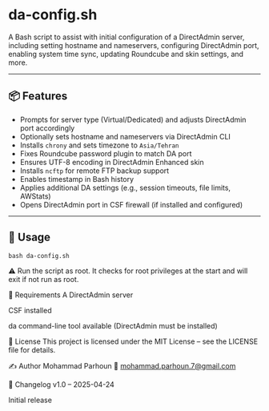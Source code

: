# da-config.sh

A Bash script to assist with initial configuration of a DirectAdmin server, including setting hostname and nameservers, configuring DirectAdmin port, enabling system time sync, updating Roundcube and skin settings, and more.

---

## 📦 Features

- Prompts for server type (Virtual/Dedicated) and adjusts DirectAdmin port accordingly
- Optionally sets hostname and nameservers via DirectAdmin CLI
- Installs `chrony` and sets timezone to `Asia/Tehran`
- Fixes Roundcube password plugin to match DA port
- Ensures UTF-8 encoding in DirectAdmin Enhanced skin
- Installs `ncftp` for remote FTP backup support
- Enables timestamp in Bash history
- Applies additional DA settings (e.g., session timeouts, file limits, AWStats)
- Opens DirectAdmin port in CSF firewall (if installed and configured)

---

## 🚀 Usage

```bash da-config.sh```

⚠️ Run the script as root. It checks for root privileges at the start and will exit if not run as root.

🧾 Requirements
A DirectAdmin server 

CSF installed 

da command-line tool available (DirectAdmin must be installed)

📄 License
This project is licensed under the MIT License – see the LICENSE file for details.

✍️ Author
Mohammad Parhoun
📧 mohammad.parhoun.7@gmail.com

📝 Changelog
v1.0 – 2025-04-24

Initial release
